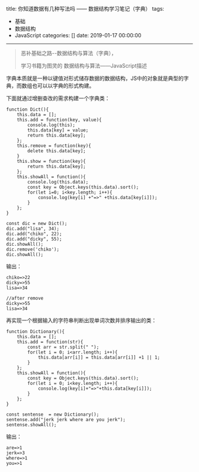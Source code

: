 title: 你知道数据有几种写法吗 —— 数据结构学习笔记（字典）
tags:
  - 基础
  - 数据结构
  - JavaScript
categories: []
date: 2019-01-17 00:00:00
---

> 恶补基础之路--数据结构与算法（字典），
> 
> 学习书籍为图灵的 数据结构与算法——JavaScript描述


字典本质就是一种以键值对形式储存数据的数据结构，JS中的对象就是典型的字典，而数组也可以以字典的形式构建。

下面就通过增删查改的需求构建一个字典类：
```
function Dict(){
	this.data = [];
	this.add = function(key, value){
		console.log(this);
		this.data[key] = value;
		return this.data[key];
	};
	this.remove = function(key){
		delete this.data[key];
	}
	this.show = function(key){
		return this.data[key];
	};
	this.showAll = function(){
		console.log(this.data);
		const key = Object.keys(this.data).sort();
		for(let i=0; i<key.length; i++){
			console.log(key[i] +"=>" +this.data[key[i]]);
		}
	};
}

const dic = new Dict();
dic.add("lisa", 34);
dic.add("chiko", 22);
dic.add("dicky", 55);
dic.showAll();
dic.remove('chiko');
dic.showAll();
```

输出：
```
chiko=>22
dicky=>55
lisa=>34

//after remove
dicky=>55
lisa=>34
```
再实现一个根据输入的字符串判断出现单词次数并排序输出的类：

```
function Dictionary(){
	this.data = [];
	this.add = function(str){
		const arr = str.split(" ");
		for(let i = 0; i<arr.length; i++){
			this.data[arr[i]] = this.data[arr[i]] +1 || 1;
		}
	};
	this.showAll = function(){
		const key = Object.keys(this.data).sort();
		for(let i = 0; i<key.length; i++){
			console.log(key[i]+"=>"+this.data[key[i]]);
		}
	};
}

const sentense  = new Dictionary();
sentense.add("jerk jerk where are you jerk");
sentense.showAll();
```
输出：
```
are=>1
jerk=>3
where=>1
you=>1
```